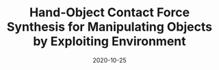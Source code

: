 ---
title: "Hand-Object Contact Force Synthesis for Manipulating Objects by Exploiting Environment"
collection: publications
permalink: /publication/Contact_Force_Synthesis_IROS_2020
# excerpt: 'This paper is about fixing template issue #693.'
date: 2020-10-25
venue: 'IEEE/RSJ International Conference on Intelligent Robots and Systems (IROS) 2020'
paperurl: 'http://academicpages.github.io/files/paper3.pdf'
citation: 'A. Patankar, A. Fakhari and N. Chakraborty. **Hand-Object Contact Force Synthesis for Manipulating Objects by Exploiting Environment**. <i>IEEE/RSJ International Conference on Intelligent Robots and Systems (IROS)</i>, Las Vegas, NV, USA, 2020.'
---